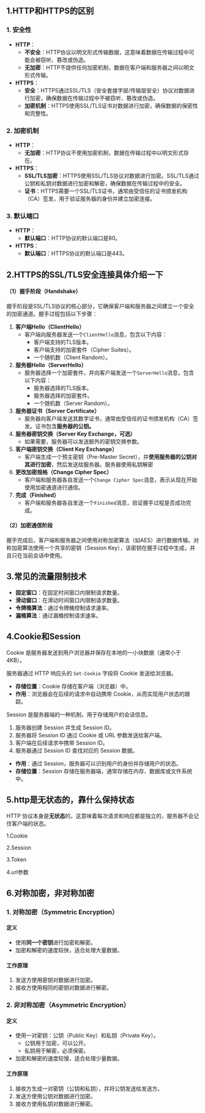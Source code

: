 ## 1.HTTP和HTTPS的区别

### 1. **安全性**

- **HTTP**：
  - **不安全**：HTTP协议以明文形式传输数据，这意味着数据在传输过程中可能会被窃听、篡改或伪造。
  - **无加密**：HTTP不提供任何加密机制，数据在客户端和服务器之间以明文形式传输。
- **HTTPS**：
  - **安全**：HTTPS通过SSL/TLS（安全套接字层/传输层安全）协议对数据进行加密，确保数据在传输过程中不被窃听、篡改或伪造。
  - **加密机制**：HTTPS使用SSL/TLS证书对数据进行加密，确保数据的保密性和完整性。

### 2. **加密机制**

- **HTTP**：
  - **无加密**：HTTP协议不使用加密机制，数据在传输过程中以明文形式存在。
- **HTTPS**：
  - **SSL/TLS加密**：HTTPS使用SSL/TLS协议对数据进行加密。SSL/TLS通过公钥和私钥对数据进行加密和解密，确保数据在传输过程中的安全。
  - **证书**：HTTPS需要一个SSL/TLS证书，通常由受信任的证书颁发机构（CA）签发，用于验证服务器的身份并建立加密连接。

### 3. **默认端口**

- **HTTP**：
  - **默认端口**：HTTP协议的默认端口是80。
- **HTTPS**：
  - **默认端口**：HTTPS协议的默认端口是443。

## 2.HTTPS的SSL/TLS安全连接具体介绍一下

#### （1）**握手阶段（Handshake）**

握手阶段是SSL/TLS协议的核心部分，它确保客户端和服务器之间建立一个安全的加密通道。握手过程包括以下步骤：

1. **客户端Hello（ClientHello）**
   - 客户端向服务器发送一个`ClientHello`消息，包含以下内容：
     - 客户端支持的TLS版本。
     - 客户端支持的加密套件（Cipher Suites）。
     - 一个随机数（Client Random）。
2. **服务器Hello（ServerHello）**
   - 服务器选择一个加密套件，并向客户端发送一个`ServerHello`消息，包含以下内容：
     - 服务器选择的TLS版本。
     - 服务器选择的加密套件。
     - 一个随机数（Server Random）。
3. **服务器证书（Server Certificate）**
   - 服务器向客户端发送其数字证书，通常由受信任的证书颁发机构（CA）签发。证书包含**服务器的公钥。**
4. **服务器密钥交换（Server Key Exchange，可选）**
   - 如果需要，服务器可以发送额外的密钥交换参数。
5. **客户端密钥交换（Client Key Exchange）**
   - 客户端生成一个预主密钥（Pre-Master Secret），并**使用服务器的公钥对其进行加密**，然后发送给服务器。服务器使用私钥解密
6. **更改加密规格（Change Cipher Spec）**
   - 客户端和服务器各自发送一个`Change Cipher Spec`消息，表示从现在开始使用加密通道进行通信。
7. **完成（Finished）**
   - 客户端和服务器各自发送一个`Finished`消息，验证握手过程是否成功完成。

#### （2）**加密通信阶段**

​	   握手完成后，客户端和服务器之间使用对称加密算法（如AES）进行数据传输。对称加密算法使用一个共享的密钥（Session Key），该密钥在握手过程中生成，并且只在当前会话中使用。

## 3.常见的流量限制技术

- **固定窗口**：在固定时间窗口内限制请求数量。
- **滑动窗口**：在滑动时间窗口内限制请求数量。
- **令牌桶算法**：通过令牌桶控制请求速率。
- **漏桶算法**：通过漏桶控制请求速率。

## 4.Cookie和Session

Cookie 是服务器发送到用户浏览器并保存在本地的一小块数据（通常小于 4KB）。

服务器通过 HTTP 响应头的 `Set-Cookie` 字段将 Cookie 发送给浏览器。

- **存储位置**：Cookie 存储在客户端（浏览器）中。
- **作用**：浏览器会在后续的请求中自动携带 Cookie，从而实现用户状态的跟踪。

Session 是服务器端的一种机制，用于存储用户的会话信息。

1. 服务器创建 Session 并生成 Session ID。
2. 服务器将 Session ID 通过 Cookie 或 URL 参数发送给客户端。
3. 客户端在后续请求中携带 Session ID。
4. 服务器通过 Session ID 查找对应的 Session 数据。

- **作用**：通过 Session，服务器可以识别用户的身份并存储用户的状态。
- **存储位置**：Session 存储在服务器端，通常存储在内存、数据库或文件系统中。

## 5.http是无状态的，靠什么保持状态

HTTP 协议本身是**无状态**的，这意味着每次请求和响应都是独立的，服务器不会记住客户端的状态。

1.Cookie

2.Session

3.Token

4.url参数

## 6.对称加密，非对称加密

### 1. **对称加密（Symmetric Encryption）**

#### **定义**

- 使用**同一个密钥**进行加密和解密。
- 加密和解密的速度较快，适合处理大量数据。

#### **工作原理**

1. 发送方使用密钥对数据进行加密。
2. 接收方使用相同的密钥对数据进行解密。

### 2. **非对称加密（Asymmetric Encryption）**

#### **定义**

- 使用一对密钥：公钥（Public Key）和私钥（Private Key）。
  - 公钥用于加密，可以公开。
  - 私钥用于解密，必须保密。
- 加密和解密的速度较慢，适合处理少量数据。

#### **工作原理**

1. 接收方生成一对密钥（公钥和私钥），并将公钥发送给发送方。
2. 发送方使用公钥对数据进行加密。
3. 接收方使用私钥对数据进行解密。